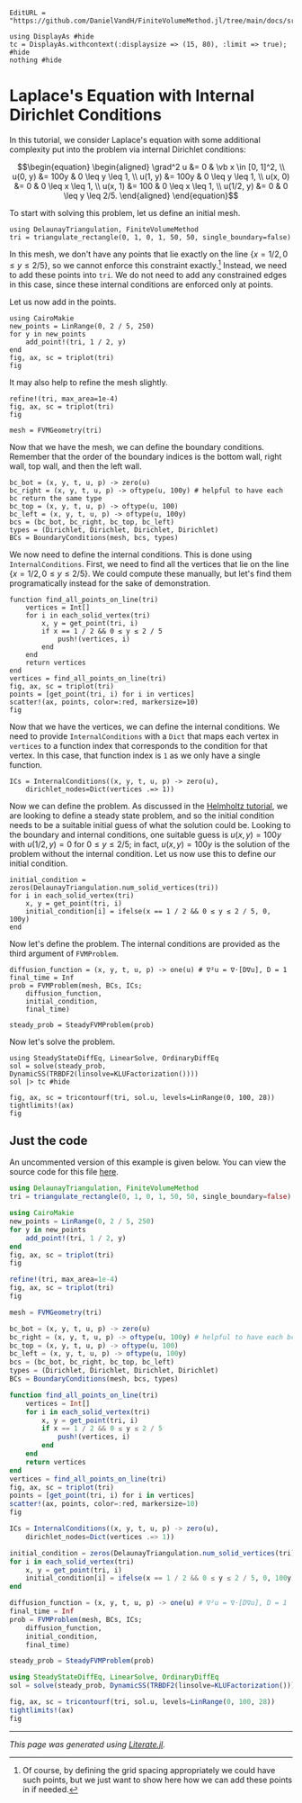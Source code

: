 ```@meta
EditURL = "https://github.com/DanielVandH/FiniteVolumeMethod.jl/tree/main/docs/src/literate_tutorials/laplaces_equation_with_internal_dirichlet_conditions.jl"
```

````@example laplaces_equation_with_internal_dirichlet_conditions
using DisplayAs #hide
tc = DisplayAs.withcontext(:displaysize => (15, 80), :limit => true); #hide
nothing #hide
````

# Laplace's Equation with Internal Dirichlet Conditions
In this tutorial, we consider Laplace's equation with some additional complexity
put into the problem via internal Dirichlet conditions:
```math
\begin{equation}
\begin{aligned}
\grad^2 u &= 0 & \vb x \in [0, 1]^2, \\
u(0, y) &= 100y & 0 \leq y \leq 1, \\
u(1, y) &= 100y & 0 \leq y \leq 1, \\
u(x, 0) &= 0 & 0 \leq x \leq 1, \\
u(x, 1) &= 100 & 0 \leq x \leq 1, \\
u(1/2, y) &= 0 & 0 \leq y \leq 2/5.
\end{aligned}
\end{equation}
```
To start with solving this problem, let us define an initial mesh.

````@example laplaces_equation_with_internal_dirichlet_conditions
using DelaunayTriangulation, FiniteVolumeMethod
tri = triangulate_rectangle(0, 1, 0, 1, 50, 50, single_boundary=false)
````

In this mesh, we don't have any points that lie exactly on the
line $\{x = 1/2, 0 \leq y \leq 2/5\}$, so we cannot enforce this
constraint exactly.[^1] Instead, we need to add these points into `tri`.
We do not need to add any constrained edges in this case, since these internal
conditions are enforced only at points.

[^1]: Of course, by defining the grid spacing appropriately we could have such points, but we just want to show here how we can add these points in if needed.

Let us now add in the points.

````@example laplaces_equation_with_internal_dirichlet_conditions
using CairoMakie
new_points = LinRange(0, 2 / 5, 250)
for y in new_points
    add_point!(tri, 1 / 2, y)
end
fig, ax, sc = triplot(tri)
fig
````

It may also help to refine the mesh slightly.

````@example laplaces_equation_with_internal_dirichlet_conditions
refine!(tri, max_area=1e-4)
fig, ax, sc = triplot(tri)
fig
````

````@example laplaces_equation_with_internal_dirichlet_conditions
mesh = FVMGeometry(tri)
````

Now that we have the mesh, we can define the boundary conditions.
Remember that the order of the boundary indices is the bottom wall,
right wall, top wall, and then the left wall.

````@example laplaces_equation_with_internal_dirichlet_conditions
bc_bot = (x, y, t, u, p) -> zero(u)
bc_right = (x, y, t, u, p) -> oftype(u, 100y) # helpful to have each bc return the same type
bc_top = (x, y, t, u, p) -> oftype(u, 100)
bc_left = (x, y, t, u, p) -> oftype(u, 100y)
bcs = (bc_bot, bc_right, bc_top, bc_left)
types = (Dirichlet, Dirichlet, Dirichlet, Dirichlet)
BCs = BoundaryConditions(mesh, bcs, types)
````

We now need to define the internal conditions.
This is done using `InternalConditions`. First,
we need to find all the vertices that lie on
the line $\{x = 1/2, 0 \leq y \leq 2/5\}$. We could
compute these manually, but let's find them programatically
instead for the sake of demonstration.

````@example laplaces_equation_with_internal_dirichlet_conditions
function find_all_points_on_line(tri)
    vertices = Int[]
    for i in each_solid_vertex(tri)
        x, y = get_point(tri, i)
        if x == 1 / 2 && 0 ≤ y ≤ 2 / 5
            push!(vertices, i)
        end
    end
    return vertices
end
vertices = find_all_points_on_line(tri)
fig, ax, sc = triplot(tri)
points = [get_point(tri, i) for i in vertices]
scatter!(ax, points, color=:red, markersize=10)
fig
````

Now that we have the vertices, we can define the internal conditions.
We need to provide `InternalConditions` with a `Dict` that maps
each vertex in `vertices` to a function index that corresponds to the
condition for that vertex. In this case, that function index
is `1` as we only have a single function.

````@example laplaces_equation_with_internal_dirichlet_conditions
ICs = InternalConditions((x, y, t, u, p) -> zero(u),
    dirichlet_nodes=Dict(vertices .=> 1))
````

Now we can define the problem. As discussed in
the [Helmholtz tutorial](helmholtz_equation_with_inhomogeneous_boundary_conditions.md),
we are looking to define a steady state problem, and so
the initial condition needs to be a suitable initial guess of
what the solution could be. Looking to the boundary and internal conditions,
one suitable guess is $u(x, y) = 100y$ with $u(1/2, y) = 0$ for $0 \leq y \leq 2/5$;
in fact, $u(x, y) = 100y$ is the solution of the problem without the internal condition.
Let us now use this to define our initial condition.

````@example laplaces_equation_with_internal_dirichlet_conditions
initial_condition = zeros(DelaunayTriangulation.num_solid_vertices(tri))
for i in each_solid_vertex(tri)
    x, y = get_point(tri, i)
    initial_condition[i] = ifelse(x == 1 / 2 && 0 ≤ y ≤ 2 / 5, 0, 100y)
end
````

Now let's define the problem. The internal conditions are
provided as the third argument of `FVMProblem`.

````@example laplaces_equation_with_internal_dirichlet_conditions
diffusion_function = (x, y, t, u, p) -> one(u) # ∇²u = ∇⋅[D∇u], D = 1
final_time = Inf
prob = FVMProblem(mesh, BCs, ICs;
    diffusion_function,
    initial_condition,
    final_time)
````

````@example laplaces_equation_with_internal_dirichlet_conditions
steady_prob = SteadyFVMProblem(prob)
````

Now let's solve the problem.

````@example laplaces_equation_with_internal_dirichlet_conditions
using SteadyStateDiffEq, LinearSolve, OrdinaryDiffEq
sol = solve(steady_prob, DynamicSS(TRBDF2(linsolve=KLUFactorization())))
sol |> tc #hide
````

````@example laplaces_equation_with_internal_dirichlet_conditions
fig, ax, sc = tricontourf(tri, sol.u, levels=LinRange(0, 100, 28))
tightlimits!(ax)
fig
````

## Just the code
An uncommented version of this example is given below.
You can view the source code for this file [here](https://github.com/DanielVandH/FiniteVolumeMethod.jl/tree/main/docs/src/literate_tutorials/laplaces_equation_with_internal_dirichlet_conditions.jl).

```julia
using DelaunayTriangulation, FiniteVolumeMethod
tri = triangulate_rectangle(0, 1, 0, 1, 50, 50, single_boundary=false)

using CairoMakie
new_points = LinRange(0, 2 / 5, 250)
for y in new_points
    add_point!(tri, 1 / 2, y)
end
fig, ax, sc = triplot(tri)
fig

refine!(tri, max_area=1e-4)
fig, ax, sc = triplot(tri)
fig

mesh = FVMGeometry(tri)

bc_bot = (x, y, t, u, p) -> zero(u)
bc_right = (x, y, t, u, p) -> oftype(u, 100y) # helpful to have each bc return the same type
bc_top = (x, y, t, u, p) -> oftype(u, 100)
bc_left = (x, y, t, u, p) -> oftype(u, 100y)
bcs = (bc_bot, bc_right, bc_top, bc_left)
types = (Dirichlet, Dirichlet, Dirichlet, Dirichlet)
BCs = BoundaryConditions(mesh, bcs, types)

function find_all_points_on_line(tri)
    vertices = Int[]
    for i in each_solid_vertex(tri)
        x, y = get_point(tri, i)
        if x == 1 / 2 && 0 ≤ y ≤ 2 / 5
            push!(vertices, i)
        end
    end
    return vertices
end
vertices = find_all_points_on_line(tri)
fig, ax, sc = triplot(tri)
points = [get_point(tri, i) for i in vertices]
scatter!(ax, points, color=:red, markersize=10)
fig

ICs = InternalConditions((x, y, t, u, p) -> zero(u),
    dirichlet_nodes=Dict(vertices .=> 1))

initial_condition = zeros(DelaunayTriangulation.num_solid_vertices(tri))
for i in each_solid_vertex(tri)
    x, y = get_point(tri, i)
    initial_condition[i] = ifelse(x == 1 / 2 && 0 ≤ y ≤ 2 / 5, 0, 100y)
end

diffusion_function = (x, y, t, u, p) -> one(u) # ∇²u = ∇⋅[D∇u], D = 1
final_time = Inf
prob = FVMProblem(mesh, BCs, ICs;
    diffusion_function,
    initial_condition,
    final_time)

steady_prob = SteadyFVMProblem(prob)

using SteadyStateDiffEq, LinearSolve, OrdinaryDiffEq
sol = solve(steady_prob, DynamicSS(TRBDF2(linsolve=KLUFactorization())))

fig, ax, sc = tricontourf(tri, sol.u, levels=LinRange(0, 100, 28))
tightlimits!(ax)
fig
```

---

*This page was generated using [Literate.jl](https://github.com/fredrikekre/Literate.jl).*

